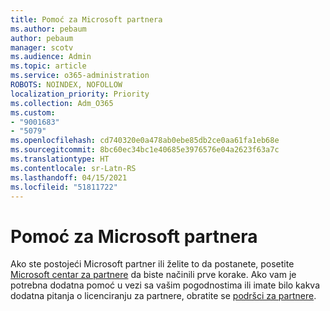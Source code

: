 ```yaml
---
title: Pomoć za Microsoft partnera
ms.author: pebaum
author: pebaum
manager: scotv
ms.audience: Admin
ms.topic: article
ms.service: o365-administration
ROBOTS: NOINDEX, NOFOLLOW
localization_priority: Priority
ms.collection: Adm_O365
ms.custom:
- "9001683"
- "5079"
ms.openlocfilehash: cd740320e0a478ab0ebe85db2ce0aa61fa1eb68e
ms.sourcegitcommit: 8bc60ec34bc1e40685e3976576e04a2623f63a7c
ms.translationtype: HT
ms.contentlocale: sr-Latn-RS
ms.lasthandoff: 04/15/2021
ms.locfileid: "51811722"
---
```

# <a name="help-as-a-microsoft-partner"></a>Pomoć za Microsoft partnera

Ako ste postojeći Microsoft partner ili želite to da postanete, posetite [Microsoft centar za partnere](https://support.microsoft.com/help/4499930/partner-center-overview) da biste načinili prve korake. Ako vam je potrebna dodatna pomoć u vezi sa vašim pogodnostima ili imate bilo kakva dodatna pitanja o licenciranju za partnere, obratite se [podršci za partnere](https://aka.ms/partnersupport).
